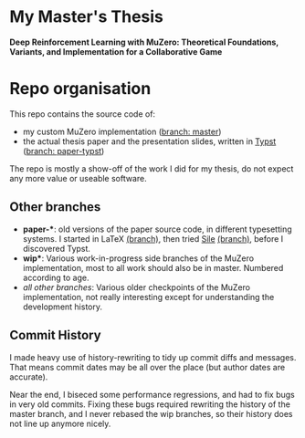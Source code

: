 # My Master's Thesis

**Deep Reinforcement Learning with MuZero:
Theoretical Foundations, Variants, and Implementation
for a Collaborative Game**

# Repo organisation

This repo contains the source code of:
- my custom MuZero implementation ([branch: master](../../tree/master/))
- the actual thesis paper and the presentation slides, written in
  [Typst](https://typst.app) ([branch: paper-typst](../../tree/paper-typst/))

The repo is mostly a show-off of the work I did for my thesis, do not expect any more
value or useable software.

## Other branches

- __paper-*__: old versions of the paper source code, in different typesetting systems.
  I started in LaTeX [(branch)](../../tree/paper-latex/), then tried
  [Sile](https://sile-typesetter.org/) [(branch)](../../tree/paper-sile/), before I
  discovered Typst.
- __wip*__: Various work-in-progress side branches of the MuZero implementation, most to
  all work should also be in master. Numbered according to age.
- _all other branches_: Various older checkpoints of the MuZero implementation, not really
  interesting except for understanding the development history.

## Commit History

I made heavy use of history-rewriting to tidy up commit diffs and messages.
That means commit dates may be all over the place (but author dates are accurate).

Near the end, I biseced some performance regressions, and had to fix bugs in very old
commits.
Fixing these bugs required rewriting the history of the master branch, and I never rebased
the wip branches, so their history does not line up anymore nicely.
